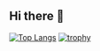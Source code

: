 ## Hi there 👋
 
<!--[![Anurag's GitHub stats](https://github-readme-stats.vercel.app/api?username=paccyo&count_private=true&show_icons=true)](https://github.com/anuraghazra/github-readme-stats)-->
[![Top Langs](https://github-readme-stats.vercel.app/api/top-langs/?username=paccyo&layout=compact)](https://github.com/anuraghazra/github-readme-stats)
[![trophy](https://github-profile-trophy.vercel.app/?username=paccyo)](https://github.com/ryo-ma/github-profile-trophy)
<!--
**paccyo/paccyo** is a ✨ _special_ ✨ repository because its `README.md` (this file) appears on your GitHub profile.
 
Here are some ideas to get you started:
 
- 🔭 I’m currently working on ...
- 🌱 I’m currently learning ...
- 👯 I’m looking to collaborate on ...
- 🤔 I’m looking for help with ...
- 💬 Ask me about ...
- 📫 How to reach me: ...
- 😄 Pronouns: ...
- ⚡ Fun fact: ...
-->

